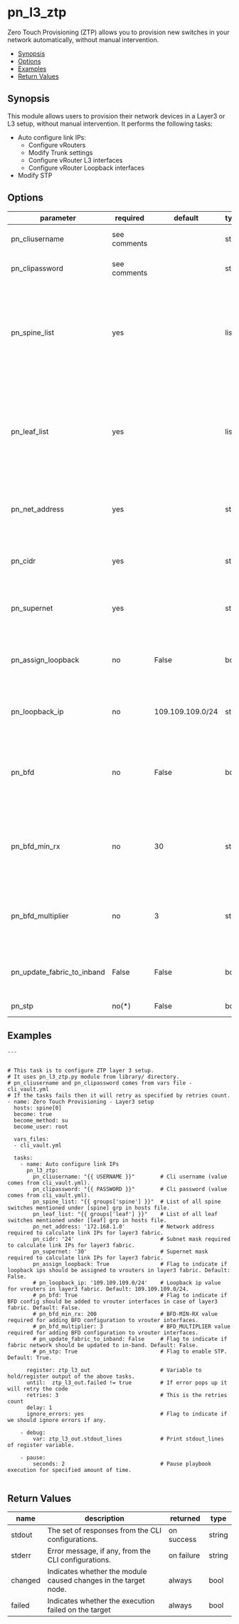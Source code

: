 # pn_l3_ztp

 Zero Touch Provisioning (ZTP) allows you to provision new switches in your network automatically, without manual intervention.

 - [Synopsis](#synopsis)
 - [Options](#options)
 - [Examples](#examples)
 - [Return Values](#return-values)

## Synopsis

  This module allows users to provision their network devices in a Layer3 or L3 setup, without manual intervention. It performs the following tasks:
  
 - Auto configure link IPs: 
   - Configure vRouters
   - Modify Trunk settings
   - Configure vRouter L3 interfaces 
   - Configure vRouter Loopback interfaces
 - Modify STP
      
## Options

| parameter        | required       | default       | type        | choices       | comments                                                   |
|------------------|----------------|---------------|-------------|---------------|------------------------------------------------------------|
| pn_cliusername   | see comments   |               | str         |               | Provide login username if user is not root.                |
| pn_clipassword   | see comments   |               | str         |               | Provide login password if user is not root.                |
| pn_spine_list    | yes            |               | list        |               | Specify the list of Spine switches listed under the [spine] group in hosts file. Can be obtained from the hosts file using `"{{ groups['spine'] }}"` filter. |
| pn_leaf_list     | yes            |               | list        |               | Specify the list of Leaf switches listed under the [leaf] group in hosts file. Can be obtained from the hosts file using `"{{ groups['leaf'] }}"` filter. |
| pn_net_address   | yes            |               | str         |               | Specify the network address to calculate link IPs for layer3 fabric. |
| pn_cidr          | yes            |               | str         |               | Specify the subnet mask to calculate link IPs for layer3 fabric. |
| pn_supernet      | yes            |               | str         |               | Specify the supernet mask to calculate link IPs for layer3 fabric. |
| pn_assign_loopback | no           | False         | bool        |               | Flag to indicate if loopback IPs should be assigned to vrouters in layer3 fabric. |
| pn_loopback_ip   | no             | 109.109.109.0/24 | str      |               | Specify the loopback IP value for vrouters in layer3 fabric. |
| pn_bfd           | no             | False         | bool        |               | Flag to indicate if BFD config should be added to vrouter interfaces in case of layer3 fabric. |
| pn_bfd_min_rx    | no             | 30            | str         |               | Specify the BFD minimum receive interval value for adding BFD configuration to vrouter interfaces. |
| pn_bfd_multiplier| no             | 3             | str         |               | Specify the BFD detection multiplier value for adding BFD configuration to vrouter interfaces. |
| pn_update_fabric_to_inband | False| False         | bool        |               | Flag to indicate if fabric network should be updated to in-band or not. |
| pn_stp | no(\*) | False | bool | | Flag to enable STP at the end. |



## Examples

```
---


# This task is to configure ZTP layer 3 setup.
# It uses pn_l3_ztp.py module from library/ directory.
# pn_cliusername and pn_clipassword comes from vars file - cli_vault.yml
# If the tasks fails then it will retry as specified by retries count.
- name: Zero Touch Provisioning - Layer3 setup
  hosts: spine[0]
  become: true
  become_method: su
  become_user: root

  vars_files:
  - cli_vault.yml

  tasks:
    - name: Auto configure link IPs
      pn_l3_ztp:
        pn_cliusername: "{{ USERNAME }}"        # Cli username (value comes from cli_vault.yml).
        pn_clipassword: "{{ PASSWORD }}"        # Cli password (value comes from cli_vault.yml).
        pn_spine_list: "{{ groups['spine'] }}"  # List of all spine switches mentioned under [spine] grp in hosts file.
        pn_leaf_list: "{{ groups['leaf'] }}"    # List of all leaf switches mentioned under [leaf] grp in hosts file.
        pn_net_address: '172.168.1.0'           # Network address required to calculate link IPs for layer3 fabric.
        pn_cidr: '24'                           # Subnet mask required to calculate link IPs for layer3 fabric.
        pn_supernet: '30'                       # Supernet mask required to calculate link IPs for layer3 fabric.
        pn_assign_loopback: True                # Flag to indicate if loopback ips should be assigned to vrouters in layer3 fabric. Default: False.
        # pn_loopback_ip: '109.109.109.0/24'    # Loopback ip value for vrouters in layer3 fabric. Default: 109.109.109.0/24.
        # pn_bfd: True                          # Flag to indicate if BFD config should be added to vrouter interfaces in case of layer3 fabric. Default: False.
        # pn_bfd_min_rx: 200                    # BFD-MIN-RX value required for adding BFD configuration to vrouter interfaces.
        # pn_bfd_multiplier: 3                  # BFD_MULTIPLIER value required for adding BFD configuration to vrouter interfaces.
        # pn_update_fabric_to_inband: False     # Flag to indicate if fabric network should be updated to in-band. Default: False.
        # pn_stp: True                          # Flag to enable STP. Default: True.

      register: ztp_l3_out                      # Variable to hold/register output of the above tasks.
      until:  ztp_l3_out.failed != true         # If error pops up it will retry the code
      retries: 3                                # This is the retries count
      delay: 1
      ignore_errors: yes                        # Flag to indicate if we should ignore errors if any.

    - debug:
        var: ztp_l3_out.stdout_lines            # Print stdout_lines of register variable.

    - pause:
        seconds: 2                              # Pause playbook execution for specified amount of time.
  
```

## Return Values

| name | description | returned | type |
|--------|------------|----------|---------|
| stdout | The set of responses from the CLI configurations. | on success | string |
| stderr | Error message, if any, from the CLI configurations. | on failure | string |
| changed | Indicates whether the module caused changes in the target node.| always | bool |
| failed | Indicates whether the execution failed on the target | always | bool |
